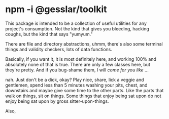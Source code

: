 # npm -i @gesslar/toolkit

This package is intended to be a collection of useful utilities for any
project's consumption. Not the kind that gives you bleeding, hacking coughs,
but the kind that says "yumyum."

There are file and directory abstractions, uhmm, there's also some terminal
things and validity checkers, lots of data functions.

Basically, if you want it, it is most definitely here, and working 100% and
absolutely none of that is true. There are only a few classes here, but they're
pretty. And if you bug-shame them, I will _come for you like_ ...

nah. Just don't be a dick, okay? Play nice, share, lick a veggie and gentlemen,
spend less than 5 minutes washing your pits, chest, and downstairs and maybe
give some time to the other parts. Like the parts that walk on things, sit
on things. Some things that enjoy being sat upon do not enjoy being sat upon
by gross sitter-upon-things.

Also,

